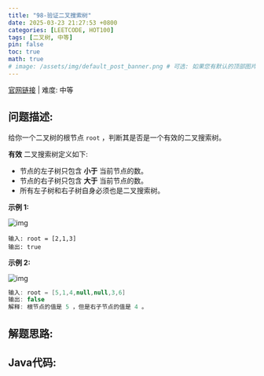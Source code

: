 ```yaml
---
title: "98-验证二叉搜索树"
date: 2025-03-23 21:27:53 +0800
categories: [LEETCODE, HOT100]
tags: [二叉树, 中等]
pin: false
toc: true
math: true
# image: /assets/img/default_post_banner.png # 可选: 如果您有默认的顶部图片，取消注释并修改路径
---
```


[官网链接](https://leetcode.cn/problems/validate-binary-search-tree/) \| 难度: 中等

## 问题描述: 

给你一个二叉树的根节点 `root` ，判断其是否是一个有效的二叉搜索树。

**有效** 二叉搜索树定义如下: 

- 节点的左子树只包含 **小于** 当前节点的数。
- 节点的右子树只包含 **大于** 当前节点的数。
- 所有左子树和右子树自身必须也是二叉搜索树。

**示例 1:**

![img](../assets/img/posts/p98_0.jpg)

```
输入: root = [2,1,3]
输出: true
```

**示例 2:**

![img](../assets/img/posts/p98_1.jpg)

```java
输入: root = [5,1,4,null,null,3,6]
输出: false
解释: 根节点的值是 5 ，但是右子节点的值是 4 。
```



## 解题思路: 



## Java代码: 

